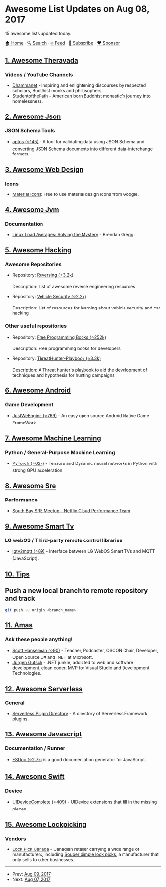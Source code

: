 # Awesome List Updates on Aug 08, 2017

15 awesome lists updated today.

[🏠 Home](/README.md) · [🔍 Search](https://www.trackawesomelist.com/search/) · [🔥 Feed](https://www.trackawesomelist.com/rss.xml) · [📮 Subscribe](https://trackawesomelist.us17.list-manage.com/subscribe?u=d2f0117aa829c83a63ec63c2f&id=36a103854c) · [❤️  Sponsor](https://github.com/sponsors/theowenyoung)



## [1. Awesome Theravada](/content/johnjago/awesome-theravada/README.md)

### Videos / YouTube Channels

*   [Dhammanet](https://www.youtube.com/user/dhammanet/videos) - Inspiring and enlightening discourses by respected scholars, Buddhist monks and philosophers.
*   [StudentofthePath](https://www.youtube.com/user/StudentofthePath/videos) - American born Buddhist monastic's journey into homelessness.

## [2. Awesome Json](/content/burningtree/awesome-json/README.md)

### JSON Schema Tools

*   [aptos (⭐145)](https://github.com/pennsignals/aptos) - A tool for validating data using JSON Schema and converting JSON Schema documents into different data-interchange formats.

## [3. Awesome Web Design](/content/nicolesaidy/awesome-web-design/README.md)

### Icons

*   [Material Icons](https://material.io/icons/): Free to use material design icons from Google.

## [4. Awesome Jvm](/content/deephacks/awesome-jvm/README.md)

### Documentation

*   [Linux Load Averages: Solving the Mystery](http://www.brendangregg.com/blog/2017-08-08/linux-load-averages.html) - Brendan Gregg.

## [5. Awesome Hacking](/content/Hack-with-Github/Awesome-Hacking/README.md)

### Awesome Repositories

- Repository: [Reversing (⭐3.2k)](https://github.com/fdivrp/awesome-reversing)

  Description: List of awesome reverse engineering resources


- Repository: [Vehicle Security (⭐2.2k)](https://github.com/jaredthecoder/awesome-vehicle-security)

  Description: List of resources for learning about vehicle security and car hacking



### Other useful repositories

- Repository: [Free Programming Books (⭐252k)](https://github.com/EbookFoundation/free-programming-books)

  Description: Free programming books for developers


- Repository: [ThreatHunter-Playbook (⭐3.3k)](https://github.com/Cyb3rWard0g/ThreatHunter-Playbook)

  Description: A Threat hunter's playbook to aid the development of techniques and hypothesis for hunting campaigns



## [6. Awesome Android](/content/JStumpp/awesome-android/README.md)

### Game Development

*   [JustWeEngine (⭐769)](https://github.com/lfkdsk/JustWeEngine) - An easy open source Android Native Game FrameWork.

## [7. Awesome Machine Learning](/content/josephmisiti/awesome-machine-learning/README.md)

### Python / General-Purpose Machine Learning

*   [PyTorch (⭐62k)](https://github.com/pytorch/pytorch) - Tensors and Dynamic neural networks in Python with strong GPU acceleration

## [8. Awesome Sre](/content/dastergon/awesome-sre/README.md)

### Performance

*   [South Bay SRE Meetup - Netflix Cloud Performance Team](https://youtu.be/uQ0flQOtQEA)

## [9. Awesome Smart Tv](/content/vitalets/awesome-smart-tv/README.md)

### LG webOS / Third-party remote control libraries

*   [lgtv2mqtt (⭐89)](https://github.com/hobbyquaker/lgtv2mqtt) - Interface between LG WebOS Smart TVs and MQTT (JavaScript).

## [10. Tips](/content/git-tips/tips/README.md)

## Push a new local branch to remote repository and track

```sh
git push -u origin <branch_name>
```

## [11. Amas](/content/sindresorhus/amas/README.md)

### Ask these people anything!

*   [Scott Hanselman (⭐90)](https://github.com/shanselman/ama) - Teacher, Podcaster, OSCON Chair, Developer, Open Source C# and .NET at Microsoft.
*   [Jürgen Gutsch](https://github.com/JuergenGutsch/ama) - .NET junkie, addicted to web and software development, clean coder, MVP for Visual Studio and Development Technologies.

## [12. Awesome Serverless](/content/pmuens/awesome-serverless/README.md)

### General

*   [Serverless Plugin Directory](https://www.serverlessconsultants.com/plugins/) - A directory of Serverless Framework plugins.

## [13. Awesome Javascript](/content/sorrycc/awesome-javascript/README.md)

### Documentation / Runner

*   [ESDoc (⭐2.7k)](https://github.com/esdoc/esdoc) is a good documentation generator for JavaScript.

## [14. Awesome Swift](/content/matteocrippa/awesome-swift/README.md)

### Device

*   [UIDeviceComplete (⭐409)](https://github.com/Nirma/UIDeviceComplete) - UIDevice extensions that fill in the missing pieces.

## [15. Awesome Lockpicking](/content/fabacab/awesome-lockpicking/README.md)

### Vendors

*   [Lock Pick Canada](https://www.lockpickcanada.com/) - Canadian retailer carrying a wide range of manufacturers, including [Souber dimple lock picks](https://www.lockpickcanada.com/category_s/4.htm), a manufacturer that only sells to other businesses.

---

- Prev: [Aug 09, 2017](/content/2017/08/09/README.md)
- Next: [Aug 07, 2017](/content/2017/08/07/README.md)